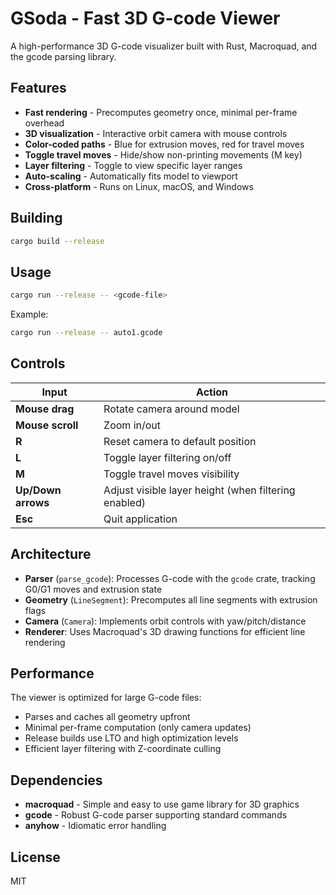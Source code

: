 # GSoda - Fast 3D G-code Viewer

A high-performance 3D G-code visualizer built with Rust, Macroquad, and the gcode parsing library.

## Features

- **Fast rendering** - Precomputes geometry once, minimal per-frame overhead
- **3D visualization** - Interactive orbit camera with mouse controls
- **Color-coded paths** - Blue for extrusion moves, red for travel moves
- **Toggle travel moves** - Hide/show non-printing movements (M key)
- **Layer filtering** - Toggle to view specific layer ranges
- **Auto-scaling** - Automatically fits model to viewport
- **Cross-platform** - Runs on Linux, macOS, and Windows

## Building

```bash
cargo build --release
```

## Usage

```bash
cargo run --release -- <gcode-file>
```

Example:
```bash
cargo run --release -- auto1.gcode
```

## Controls

| Input | Action |
|-------|--------|
| **Mouse drag** | Rotate camera around model |
| **Mouse scroll** | Zoom in/out |
| **R** | Reset camera to default position |
| **L** | Toggle layer filtering on/off |
| **M** | Toggle travel moves visibility |
| **Up/Down arrows** | Adjust visible layer height (when filtering enabled) |
| **Esc** | Quit application |

## Architecture

- **Parser** (`parse_gcode`): Processes G-code with the `gcode` crate, tracking G0/G1 moves and extrusion state
- **Geometry** (`LineSegment`): Precomputes all line segments with extrusion flags
- **Camera** (`Camera`): Implements orbit controls with yaw/pitch/distance
- **Renderer**: Uses Macroquad's 3D drawing functions for efficient line rendering

## Performance

The viewer is optimized for large G-code files:
- Parses and caches all geometry upfront
- Minimal per-frame computation (only camera updates)
- Release builds use LTO and high optimization levels
- Efficient layer filtering with Z-coordinate culling

## Dependencies

- **macroquad** - Simple and easy to use game library for 3D graphics
- **gcode** - Robust G-code parser supporting standard commands
- **anyhow** - Idiomatic error handling

## License

MIT
